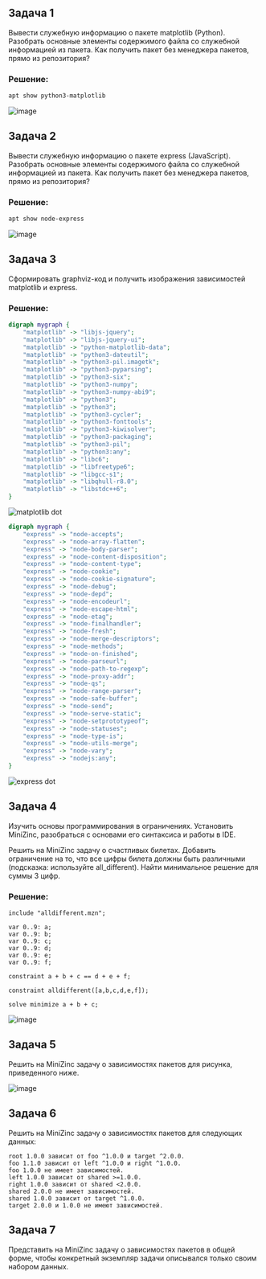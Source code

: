 
## Задача 1

Вывести служебную информацию о пакете matplotlib (Python). Разобрать основные элементы содержимого файла со служебной информацией из пакета. Как получить пакет без менеджера пакетов, прямо из репозитория?

### Решение:

```bash
apt show python3-matplotlib
```

![image](https://github.com/user-attachments/assets/e8ad1526-c847-45ec-a94c-e65b3b291832)

## Задача 2

Вывести служебную информацию о пакете express (JavaScript). Разобрать основные элементы содержимого файла со служебной информацией из пакета. Как получить пакет без менеджера пакетов, прямо из репозитория?

### Решение:

```bash
apt show node-express
```

![image](https://github.com/user-attachments/assets/7e888b99-2f3c-4e8d-b252-43904e7ceff0)

## Задача 3

Сформировать graphviz-код и получить изображения зависимостей matplotlib и express.

### Решение:

```dot
digraph mygraph {
    "matplotlib" -> "libjs-jquery";
    "matplotlib" -> "libjs-jquery-ui";
    "matplotlib" -> "python-matplotlib-data";
    "matplotlib" -> "python3-dateutil";
    "matplotlib" -> "python3-pil.imagetk";
    "matplotlib" -> "python3-pyparsing";
    "matplotlib" -> "python3-six";
    "matplotlib" -> "python3-numpy";
    "matplotlib" -> "python3-numpy-abi9";
    "matplotlib" -> "python3";
    "matplotlib" -> "python3";
    "matplotlib" -> "python3-cycler";
    "matplotlib" -> "python3-fonttools";
    "matplotlib" -> "python3-kiwisolver";
    "matplotlib" -> "python3-packaging";
    "matplotlib" -> "python3-pil";
    "matplotlib" -> "python3:any";
    "matplotlib" -> "libc6";
    "matplotlib" -> "libfreetype6";
    "matplotlib" -> "libgcc-s1";
    "matplotlib" -> "libqhull-r8.0";
    "matplotlib" -> "libstdc++6";
}
```

![matplotlib dot](https://github.com/user-attachments/assets/22ae214c-ab24-40d9-b0b7-412a4fc84134)

```dot
digraph mygraph {
    "express" -> "node-accepts";
    "express" -> "node-array-flatten";
    "express" -> "node-body-parser";
    "express" -> "node-content-disposition";
    "express" -> "node-content-type";
    "express" -> "node-cookie";
    "express" -> "node-cookie-signature";
    "express" -> "node-debug";
    "express" -> "node-depd";
    "express" -> "node-encodeurl";
    "express" -> "node-escape-html";
    "express" -> "node-etag";
    "express" -> "node-finalhandler";
    "express" -> "node-fresh";
    "express" -> "node-merge-descriptors";
    "express" -> "node-methods";
    "express" -> "node-on-finished";
    "express" -> "node-parseurl";
    "express" -> "node-path-to-regexp";
    "express" -> "node-proxy-addr";
    "express" -> "node-qs";
    "express" -> "node-range-parser";
    "express" -> "node-safe-buffer";
    "express" -> "node-send";
    "express" -> "node-serve-static";
    "express" -> "node-setprototypeof";
    "express" -> "node-statuses";
    "express" -> "node-type-is";
    "express" -> "node-utils-merge";
    "express" -> "node-vary";
    "express" -> "nodejs:any";
}
```

![express dot](https://github.com/user-attachments/assets/7d301090-b2e5-46a6-afd9-7c425467e95f)


## Задача 4

Изучить основы программирования в ограничениях. Установить MiniZinc, разобраться с основами его синтаксиса и работы в IDE.

Решить на MiniZinc задачу о счастливых билетах. Добавить ограничение на то, что все цифры билета должны быть различными (подсказка: используйте all_different). Найти минимальное решение для суммы 3 цифр.

### Решение:

```MiniZinc
include "alldifferent.mzn";

var 0..9: a;
var 0..9: b;
var 0..9: c;
var 0..9: d;
var 0..9: e;
var 0..9: f;

constraint a + b + c == d + e + f;

constraint alldifferent([a,b,c,d,e,f]);

solve minimize a + b + c;
```

![image](https://github.com/user-attachments/assets/7679a103-88f2-403a-9e74-e819ce71c3a0)


## Задача 5

Решить на MiniZinc задачу о зависимостях пакетов для рисунка, приведенного ниже.

![image](https://github.com/user-attachments/assets/4bc25d4e-da9a-41a1-8b24-41fd67a7a306)


## Задача 6

Решить на MiniZinc задачу о зависимостях пакетов для следующих данных:

```
root 1.0.0 зависит от foo ^1.0.0 и target ^2.0.0.
foo 1.1.0 зависит от left ^1.0.0 и right ^1.0.0.
foo 1.0.0 не имеет зависимостей.
left 1.0.0 зависит от shared >=1.0.0.
right 1.0.0 зависит от shared <2.0.0.
shared 2.0.0 не имеет зависимостей.
shared 1.0.0 зависит от target ^1.0.0.
target 2.0.0 и 1.0.0 не имеют зависимостей.
```

## Задача 7

Представить на MiniZinc задачу о зависимостях пакетов в общей форме, чтобы конкретный экземпляр задачи описывался только своим набором данных.
